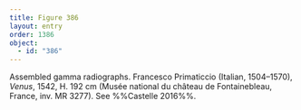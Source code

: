 ```yaml
---
title: Figure 386
layout: entry
order: 1386
object:
  - id: "386"
---
```


Assembled gamma radiographs. Francesco Primaticcio (Italian, 1504–1570), *Venus*, 1542, H. 192 cm (Musée national du château de Fontainebleau, France, inv. MR 3277). See %%Castelle 2016%%.
